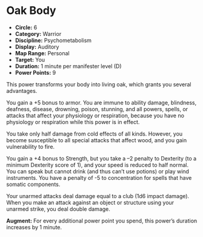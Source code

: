 # Oak Body

- **Circle:** 6
- **Category:** Warrior
- **Discipline:** Psychometabolism
- **Display:** Auditory
- **Map Range:** Personal
- **Target:** You
- **Duration:** 1 minute per manifester level (D)
- **Power Points:** 9

This power transforms your body into living oak, which grants you several advantages.

You gain a +5 bonus to armor. You are immune to ability damage, blindness, deafness, disease, drowning, poison, stunning, and all powers, spells, or attacks that affect your physiology or respiration, because you have no physiology or respiration while this power is in effect.

You take only half damage from cold effects of all kinds. However, you become susceptible to all special attacks that affect wood, and you gain vulnerability to fire.

You gain a +4 bonus to Strength, but you take a –2 penalty to Dexterity (to a minimum Dexterity score of 1), and your speed is reduced to half normal. You can speak but cannot drink (and thus can’t use potions) or play wind instruments. You have a penalty of -5 to concentration for spells that have somatic components.

Your unarmed attacks deal damage equal to a club (1d6 impact damage). When you make an attack against an object or structure using your unarmed strike, you deal double damage.

**Augment:** For every additional power point you spend, this power’s duration increases by 1 minute.
